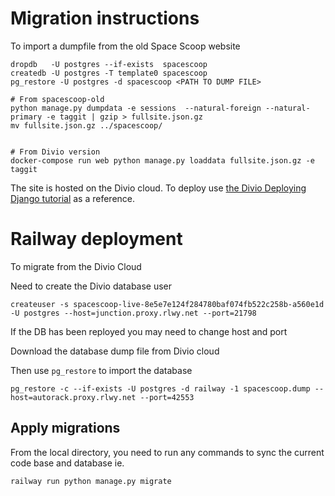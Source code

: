 # Migration instructions

To import a dumpfile from the old Space Scoop website

```
dropdb   -U postgres --if-exists  spacescoop
createdb -U postgres -T template0 spacescoop
pg_restore -U postgres -d spacescoop <PATH TO DUMP FILE>

# From spacescoop-old
python manage.py dumpdata -e sessions  --natural-foreign --natural-primary -e taggit | gzip > fullsite.json.gz
mv fullsite.json.gz ../spacescoop/


# From Divio version
docker-compose run web python manage.py loaddata fullsite.json.gz -e taggit
```

The site is hosted on the Divio cloud. To deploy use [the Divio Deploying Django tutorial](https://docs.divio.com/en/latest/introduction/django-02-create-project/) as a reference.

# Railway deployment

To migrate from the Divio Cloud

Need to create the Divio database user

```
createuser -s spacescoop-live-8e5e7e124f284780baf074fb522c258b-a560e1d  -U postgres --host=junction.proxy.rlwy.net --port=21798
```

If the DB has been reployed you may need to change host and port

Download the database dump file from Divio cloud

Then use `pg_restore` to import the database

```
pg_restore -c --if-exists -U postgres -d railway -1 spacescoop.dump --host=autorack.proxy.rlwy.net --port=42553
```

## Apply migrations

From the local directory, you need to run any commands to sync the current code base and database ie.

```
railway run python manage.py migrate
```